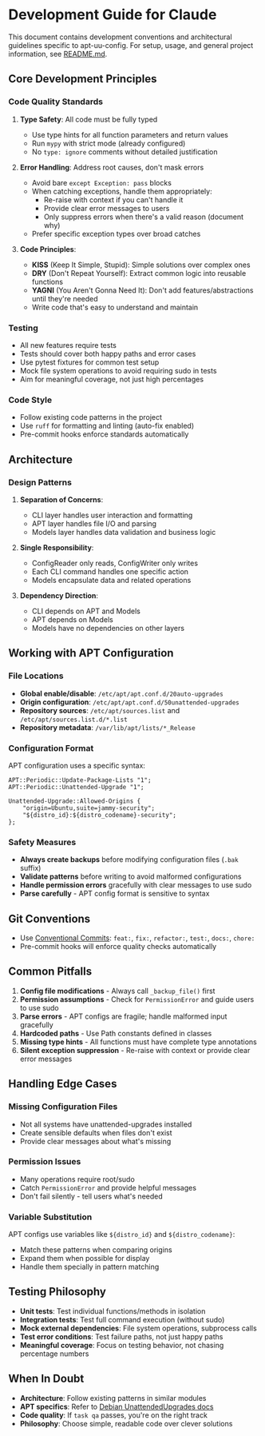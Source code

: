 # Development Guide for Claude

This document contains development conventions and architectural guidelines specific to apt-uu-config. For setup, usage, and general project information, see [README.md](README.md).

## Core Development Principles

### Code Quality Standards

1. **Type Safety**: All code must be fully typed
   - Use type hints for all function parameters and return values
   - Run `mypy` with strict mode (already configured)
   - No `type: ignore` comments without detailed justification

2. **Error Handling**: Address root causes, don't mask errors
   - Avoid bare `except Exception: pass` blocks
   - When catching exceptions, handle them appropriately:
     - Re-raise with context if you can't handle it
     - Provide clear error messages to users
     - Only suppress errors when there's a valid reason (document why)
   - Prefer specific exception types over broad catches

3. **Code Principles**:
   - **KISS** (Keep It Simple, Stupid): Simple solutions over complex ones
   - **DRY** (Don't Repeat Yourself): Extract common logic into reusable functions
   - **YAGNI** (You Aren't Gonna Need It): Don't add features/abstractions until they're needed
   - Write code that's easy to understand and maintain

### Testing

- All new features require tests
- Tests should cover both happy paths and error cases
- Use pytest fixtures for common test setup
- Mock file system operations to avoid requiring sudo in tests
- Aim for meaningful coverage, not just high percentages

### Code Style

- Follow existing code patterns in the project
- Use `ruff` for formatting and linting (auto-fix enabled)
- Pre-commit hooks enforce standards automatically

## Architecture

### Design Patterns

1. **Separation of Concerns**:
   - CLI layer handles user interaction and formatting
   - APT layer handles file I/O and parsing
   - Models layer handles data validation and business logic

2. **Single Responsibility**:
   - ConfigReader only reads, ConfigWriter only writes
   - Each CLI command handles one specific action
   - Models encapsulate data and related operations

3. **Dependency Direction**:
   - CLI depends on APT and Models
   - APT depends on Models
   - Models have no dependencies on other layers

## Working with APT Configuration

### File Locations

- **Global enable/disable**: `/etc/apt/apt.conf.d/20auto-upgrades`
- **Origin configuration**: `/etc/apt/apt.conf.d/50unattended-upgrades`
- **Repository sources**: `/etc/apt/sources.list` and `/etc/apt/sources.list.d/*.list`
- **Repository metadata**: `/var/lib/apt/lists/*_Release`

### Configuration Format

APT configuration uses a specific syntax:
```
APT::Periodic::Update-Package-Lists "1";
APT::Periodic::Unattended-Upgrade "1";

Unattended-Upgrade::Allowed-Origins {
    "origin=Ubuntu,suite=jammy-security";
    "${distro_id}:${distro_codename}-security";
};
```

### Safety Measures

- **Always create backups** before modifying configuration files (`.bak` suffix)
- **Validate patterns** before writing to avoid malformed configurations
- **Handle permission errors** gracefully with clear messages to use sudo
- **Parse carefully** - APT config format is sensitive to syntax

## Git Conventions

- Use [Conventional Commits](https://www.conventionalcommits.org/): `feat:`, `fix:`, `refactor:`, `test:`, `docs:`, `chore:`
- Pre-commit hooks will enforce quality checks automatically

## Common Pitfalls

1. **Config file modifications** - Always call `_backup_file()` first
2. **Permission assumptions** - Check for `PermissionError` and guide users to use sudo
3. **Parse errors** - APT configs are fragile; handle malformed input gracefully
4. **Hardcoded paths** - Use Path constants defined in classes
5. **Missing type hints** - All functions must have complete type annotations
6. **Silent exception suppression** - Re-raise with context or provide clear error messages

## Handling Edge Cases

### Missing Configuration Files

- Not all systems have unattended-upgrades installed
- Create sensible defaults when files don't exist
- Provide clear messages about what's missing

### Permission Issues

- Many operations require root/sudo
- Catch `PermissionError` and provide helpful messages
- Don't fail silently - tell users what's needed

### Variable Substitution

APT configs use variables like `${distro_id}` and `${distro_codename}`:
- Match these patterns when comparing origins
- Expand them when possible for display
- Handle them specially in pattern matching

## Testing Philosophy

- **Unit tests**: Test individual functions/methods in isolation
- **Integration tests**: Test full command execution (without sudo)
- **Mock external dependencies**: File system operations, subprocess calls
- **Test error conditions**: Test failure paths, not just happy paths
- **Meaningful coverage**: Focus on testing behavior, not chasing percentage numbers

## When In Doubt

- **Architecture**: Follow existing patterns in similar modules
- **APT specifics**: Refer to [Debian UnattendedUpgrades docs](https://wiki.debian.org/UnattendedUpgrades)
- **Code quality**: If `task qa` passes, you're on the right track
- **Philosophy**: Choose simple, readable code over clever solutions